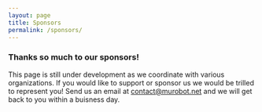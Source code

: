 ```yaml
---
layout: page
title: Sponsors
permalink: /sponsors/
---
```

### Thanks so much to our sponsors!

This page is still under development as we coordinate with various organizations. If you would like to support or sponsor us we would be trilled to represent you! Send us an email at [contact@murobot.net](mailto:contact@murobot.net) and we will get back to you within a buisness day.
